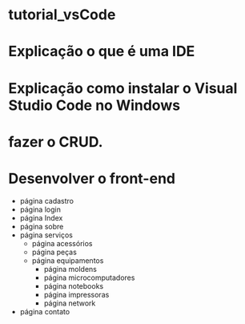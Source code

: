 # tutorial_vsCode
# Explicação o que é uma IDE
# Explicação como instalar o Visual Studio Code no Windows
# fazer o CRUD.
# Desenvolver o front-end
  - página cadastro 
  - página login 
  - página Index
  - página sobre
  - página serviços 
    - página acessórios 
    - página peças 
    - página equipamentos 
      - página moldens
      - página microcomputadores
      - página notebooks 
      - página impressoras
      - página network 
  - página contato 
